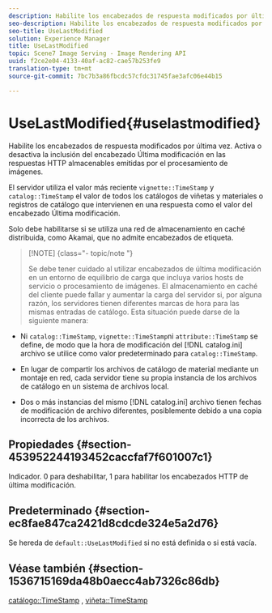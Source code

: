 ```yaml
---
description: Habilite los encabezados de respuesta modificados por última vez. Activa o desactiva la inclusión del encabezado Última modificación en las respuestas HTTP almacenables emitidas por el procesamiento de imágenes.
seo-description: Habilite los encabezados de respuesta modificados por última vez. Activa o desactiva la inclusión del encabezado Última modificación en las respuestas HTTP almacenables emitidas por el procesamiento de imágenes.
seo-title: UseLastModified
solution: Experience Manager
title: UseLastModified
topic: Scene7 Image Serving - Image Rendering API
uuid: f2ce2e04-4133-40af-ac82-cae57b253fe9
translation-type: tm+mt
source-git-commit: 7bc7b3a86fbcdc57cfdc31745fae3afc06e44b15

---
```



# UseLastModified{#uselastmodified}

Habilite los encabezados de respuesta modificados por última vez. Activa o desactiva la inclusión del encabezado Última modificación en las respuestas HTTP almacenables emitidas por el procesamiento de imágenes.

El servidor utiliza el valor más reciente `vignette::TimeStamp` y `catalog::TimeStamp` el valor de todos los catálogos de viñetas y materiales o registros de catálogo que intervienen en una respuesta como el valor del encabezado Última modificación.

Solo debe habilitarse si se utiliza una red de almacenamiento en caché distribuida, como Akamai, que no admite encabezados de etiqueta.

>[!NOTE] {class=&quot;- topic/note &quot;}
>
>Se debe tener cuidado al utilizar encabezados de última modificación en un entorno de equilibrio de carga que incluya varios hosts de servicio o procesamiento de imágenes. El almacenamiento en caché del cliente puede fallar y aumentar la carga del servidor si, por alguna razón, los servidores tienen diferentes marcas de hora para las mismas entradas de catálogo. Esta situación puede darse de la siguiente manera:

* Ni `catalog::TimeStamp`, `vignette::TimeStamp`ni `attribute::TimeStamp` se define, de modo que la hora de modificación del [!DNL catalog.ini] archivo se utilice como valor predeterminado para `catalog::TimeStamp`.

* En lugar de compartir los archivos de catálogo de material mediante un montaje en red, cada servidor tiene su propia instancia de los archivos de catálogo en un sistema de archivos local.
* Dos o más instancias del mismo [!DNL catalog.ini] archivo tienen fechas de modificación de archivo diferentes, posiblemente debido a una copia incorrecta de los archivos.

## Propiedades {#section-453952244193452caccfaf7f601007c1}

Indicador. 0 para deshabilitar, 1 para habilitar los encabezados HTTP de última modificación.

## Predeterminado {#section-ec8fae847ca2421d8cdcde324e5a2d76}

Se hereda de `default::UseLastModified` si no está definida o si está vacía.

## Véase también {#section-1536715169da48b0aecc4ab7326c86db}

[catálogo::TimeStamp](../../../../../ir-api/material-cat/image-rendering-api-ref/c-ir-material-catalog/c-ir-material-data-reference/r-ir-timestamp-dataref.md#reference-6daf7973dc4f4b4e9e8165756db7c319) , [viñeta::TimeStamp](../../../../../ir-api/material-cat/image-rendering-api-ref/c-ir-material-catalog/c-ir-vignette-map-reference/r-ir-timestamp-vignette.md#reference-d57cdd40a6a645d199dbb1d56cc85bc1)
